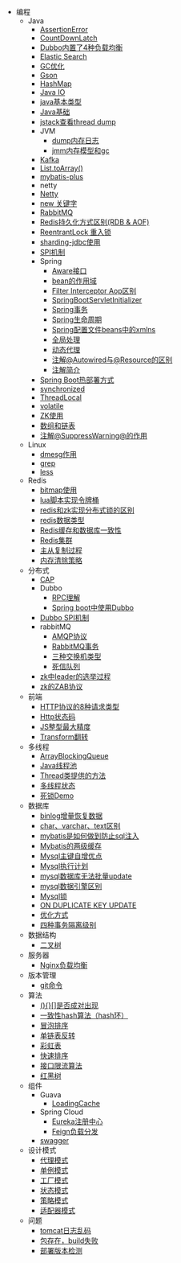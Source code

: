 - 编程
  - Java
    - [AssertionError](编程/Java/AssertionError.md)
    - [CountDownLatch](编程/Java/CountDownLatch.md)
    - [Dubbo内置了4种负载均衡](编程/Java/Dubbo内置了4种负载均衡.md)
    - [Elastic Search](编程/Java/Elastic%20Search.md)
    - [GC优化](编程/Java/GC优化.md)
    - [Gson](编程/Java/Gson.md)
    - [HashMap](编程/Java/HashMap.md)
    - [Java IO](编程/Java/Java%20IO.md)
    - [java基本类型](编程/Java/java基本类型.md)
    - [Java基础](编程/Java/Java基础.md)
    - [jstack查看thread dump](编程/Java/jstack查看thread%20dump.md)
    - JVM
      - [dump内存日志](编程/Java/JVM/dump内存日志.md)
      - [jmm内存模型和gc](编程/Java/JVM/jmm内存模型和gc.md)
    - [Kafka](编程/Java/Kafka.md)
    - [List.toArray()](编程/Java/List.toArray().md)
    - [mybatis-plus](编程/Java/mybatis-plus.md)
    - netty
    - [Netty](编程/Java/Netty.md)
    - [new 关键字](编程/Java/new%20关键字.md)
    - [RabbitMQ](编程/Java/RabbitMQ.md)
    - [Redis持久化方式区别(RDB & AOF)](编程/Java/Redis持久化方式区别(RDB%20&%20AOF).md)
    - [ReentrantLock 重入锁](编程/Java/ReentrantLock%20重入锁.md)
    - [sharding-jdbc使用](编程/Java/sharding-jdbc使用.md)
    - [SPI机制](编程/Java/SPI机制.md)
    - Spring
      - [Aware接口](编程/Java/Spring/Aware接口.md)
      - [bean的作用域](编程/Java/Spring/bean的作用域.md)
      - [Filter Interceptor Aop区别](编程/Java/Spring/Filter%20Interceptor%20Aop区别.md)
      - [SpringBootServletInitializer](编程/Java/Spring/SpringBootServletInitializer.md)
      - [Spring事务](编程/Java/Spring/Spring事务.md)
      - [Spring生命周期](编程/Java/Spring/Spring生命周期.md)
      - [Spring配置文件beans中的xmlns](编程/Java/Spring/Spring配置文件beans中的xmlns.md)
      - [全局处理](编程/Java/Spring/全局处理.md)
      - [动态代理](编程/Java/Spring/动态代理.md)
      - [注解@Autowired与@Resource的区别](编程/Java/Spring/注解@Autowired与@Resource的区别.md)
      - [注解简介](编程/Java/Spring/注解简介.md)
    - [Spring Boot热部署方式](编程/Java/Spring%20Boot热部署方式.md)
    - [synchronized](编程/Java/synchronized.md)
    - [ThreadLocal](编程/Java/ThreadLocal.md)
    - [volatile](编程/Java/volatile.md)
    - [ZK使用](编程/Java/ZK使用.md)
    - [数组和链表](编程/Java/数组和链表.md)
    - [注解@SuppressWarning@的作用](编程/Java/注解@SuppressWarning@的作用.md)
  - Linux
    - [dmesg作用](编程/Linux/dmesg作用.md)
    - [grep](编程/Linux/grep.md)
    - [less](编程/Linux/less.md)
  - Redis
    - [bitmap使用](编程/Redis/bitmap使用.md)
    - [lua脚本实现令牌桶](编程/Redis/lua脚本实现令牌桶.md)
    - [redis和zk实现分布式锁的区别](编程/Redis/redis和zk实现分布式锁的区别.md)
    - [redis数据类型](编程/Redis/redis数据类型.md)
    - [Redis缓存和数据库一致性](编程/Redis/Redis缓存和数据库一致性.md)
    - [Redis集群](编程/Redis/Redis集群.md)
    - [主从复制过程](编程/Redis/主从复制过程.md)
    - [内存清除策略](编程/Redis/内存清除策略.md)
  - 分布式
    - [CAP](编程/分布式/CAP.md)
    - Dubbo
      - [RPC理解](编程/分布式/Dubbo/RPC理解.md)
      - [Spring boot中使用Dubbo](编程/分布式/Dubbo/Spring%20boot中使用Dubbo.md)
    - [Dubbo SPI机制](编程/分布式/Dubbo%20SPI机制.md)
    - rabbitMQ
      - [AMQP协议](编程/分布式/rabbitMQ/AMQP协议.md)
      - [RabbitMQ事务](编程/分布式/rabbitMQ/RabbitMQ事务.md)
      - [三种交换机类型](编程/分布式/rabbitMQ/三种交换机类型.md)
      - [死信队列](编程/分布式/rabbitMQ/死信队列.md)
    - [zk中leader的选举过程](编程/分布式/zk中leader的选举过程.md)
    - [zk的ZAB协议](编程/分布式/zk的ZAB协议.md)
  - 前端
    - [HTTP协议的8种请求类型](编程/前端/HTTP协议的8种请求类型.md)
    - [Http状态码](编程/前端/Http状态码.md)
    - [JS整型最大精度](编程/前端/JS整型最大精度.md)
    - [Transform翻转](编程/前端/Transform翻转.md)
  - 多线程
    - [ArrayBlockingQueue](编程/多线程/ArrayBlockingQueue.md)
    - [Java线程池](编程/多线程/Java线程池.md)
    - [Thread类提供的方法](编程/多线程/Thread类提供的方法.md)
    - [多线程状态](编程/多线程/多线程状态.md)
    - [死锁Demo](编程/多线程/死锁Demo.md)
  - 数据库
    - [binlog增量恢复数据](编程/数据库/binlog增量恢复数据.md)
    - [char、varchar、text区别](编程/数据库/char、varchar、text区别.md)
    - [mybatis是如何做到防止sql注入](编程/数据库/mybatis是如何做到防止sql注入.md)
    - [Mybatis的两级缓存](编程/数据库/Mybatis的两级缓存.md)
    - [Mysql主键自增优点](编程/数据库/Mysql主键自增优点.md)
    - [Mysql执行计划](编程/数据库/Mysql执行计划.md)
    - [mysql数据库无法批量update](编程/数据库/mysql数据库无法批量update.md)
    - [mysql数据引擎区别](编程/数据库/mysql数据引擎区别.md)
    - [Mysql锁](编程/数据库/Mysql锁.md)
    - [ON DUPLICATE KEY UPDATE](编程/数据库/ON%20DUPLICATE%20KEY%20UPDATE.md)
    - [优化方式](编程/数据库/优化方式.md)
    - [四种事务隔离级别](编程/数据库/四种事务隔离级别.md)
  - 数据结构
    - [二叉树](编程/数据结构/二叉树.md)
  - 服务器
    - [Nginx负载均衡](编程/服务器/Nginx负载均衡.md)
  - 版本管理
    - [git命令](编程/版本管理/git命令.md)
  - 算法
    - [(){}[]是否成对出现](编程/算法/(){}[]是否成对出现.md)
    - [一致性hash算法（hash环）](编程/算法/一致性hash算法（hash环）.md)
    - [冒泡排序](编程/算法/冒泡排序.md)
    - [单链表反转](编程/算法/单链表反转.md)
    - [彩虹表](编程/算法/彩虹表.md)
    - [快速排序](编程/算法/快速排序.md)
    - [接口限流算法](编程/算法/接口限流算法.md)
    - [红黑树](编程/算法/红黑树.md)
  - 组件
    - Guava
      - [LoadingCache](编程/组件/Guava/LoadingCache.md)
    - Spring Cloud
      - [Eureka注册中心](编程/组件/Spring%20Cloud/Eureka注册中心.md)
      - [Feign负载分发](编程/组件/Spring%20Cloud/Feign负载分发.md)
    - [swagger](编程/组件/swagger.md)
  - 设计模式
    - [代理模式](编程/设计模式/代理模式.md)
    - [单例模式](编程/设计模式/单例模式.md)
    - [工厂模式](编程/设计模式/工厂模式.md)
    - [状态模式](编程/设计模式/状态模式.md)
    - [策略模式](编程/设计模式/策略模式.md)
    - [适配器模式](编程/设计模式/适配器模式.md)
  - 问题
    - [tomcat日志乱码](编程/问题/tomcat日志乱码.md)
    - [包存在，build失败](编程/问题/包存在，build失败.md)
    - [部署版本检测](编程/问题/部署版本检测.md)
